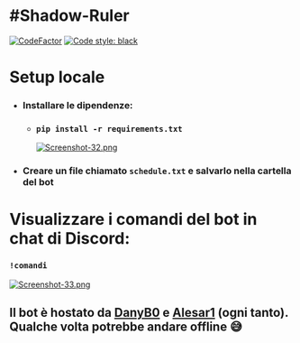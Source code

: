 # #Shadow-Ruler
[![CodeFactor](https://www.codefactor.io/repository/github/danyb0/shadow-ruler/badge)](https://www.codefactor.io/repository/github/danyb0/shadow-ruler)
[![Code style: black](https://img.shields.io/badge/code%20style-black-000000.svg)](https://github.com/psf/black)

#
# Setup locale
* ### Installare le dipendenze:
    * ### `pip install -r requirements.txt`
      [![Screenshot-32.png](https://i.postimg.cc/k5Y9mKts/Screenshot-32.png)](https://postimg.cc/qtKWctw6)
* ### Creare un file chiamato `schedule.txt` e salvarlo nella cartella del bot

#
# Visualizzare i comandi del bot in chat di Discord:
### `!comandi`
[![Screenshot-33.png](https://i.postimg.cc/GmYqrC85/Screenshot-33.png)](https://postimg.cc/DSvqdRcr)

## Il bot è hostato da [DanyB0](https://github.com/DanyB0) e [Alesar1](https://github.com/Alesar1) (ogni tanto). Qualche volta potrebbe andare offline :sweat_smile:

